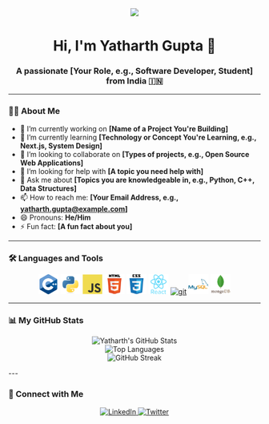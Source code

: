 <div align="center">
  <img src="https://media.giphy.com/media/M9gbBd9nbDrOTu1JxM/giphy.gif" width="100"/>
  <h1>Hi, I'm Yatharth Gupta 👋</h1>
  <h3>A passionate [Your Role, e.g., Software Developer, Student] from India 🇮🇳</h3>
</div>

---

### 👨‍💻 About Me

- 🔭 I’m currently working on **[Name of a Project You're Building]**
- 🌱 I’m currently learning **[Technology or Concept You're Learning, e.g., Next.js, System Design]**
- 👯 I’m looking to collaborate on **[Types of projects, e.g., Open Source Web Applications]**
- 🤔 I’m looking for help with **[A topic you need help with]**
- 💬 Ask me about **[Topics you are knowledgeable in, e.g., Python, C++, Data Structures]**
- 📫 How to reach me: **[Your Email Address, e.g., yatharth.gupta@example.com]**
- 😄 Pronouns: **He/Him**
- ⚡ Fun fact: **[A fun fact about you]**

---

### 🛠️ Languages and Tools

<p align="center">
  <a href="https://www.cplusplus.com/" target="_blank" rel="noreferrer"><img src="https://raw.githubusercontent.com/devicons/devicon/master/icons/cplusplus/cplusplus-original.svg" alt="cplusplus" width="40" height="40"/></a>
  <a href="https://www.python.org" target="_blank" rel="noreferrer"><img src="https://raw.githubusercontent.com/devicons/devicon/master/icons/python/python-original.svg" alt="python" width="40" height="40"/></a>
  <a href="https://developer.mozilla.org/en-US/docs/Web/JavaScript" target="_blank" rel="noreferrer"><img src="https://raw.githubusercontent.com/devicons/devicon/master/icons/javascript/javascript-original.svg" alt="javascript" width="40" height="40"/></a>
  <a href="https://www.w3.org/html/" target="_blank" rel="noreferrer"><img src="https://raw.githubusercontent.com/devicons/devicon/master/icons/html5/html5-original-wordmark.svg" alt="html5" width="40" height="40"/></a>
  <a href="https://www.w3schools.com/css/" target="_blank" rel="noreferrer"><img src="https://raw.githubusercontent.com/devicons/devicon/master/icons/css3/css3-original-wordmark.svg" alt="css3" width="40" height="40"/></a>
  <a href="https://reactjs.org/" target="_blank" rel="noreferrer"><img src="https://raw.githubusercontent.com/devicons/devicon/master/icons/react/react-original-wordmark.svg" alt="react" width="40" height="40"/></a>
  <a href="https://git-scm.com/" target="_blank" rel="noreferrer"><img src="https://www.vectorlogo.zone/logos/git-scm/git-scm-icon.svg" alt="git" width="40" height="40"/></a>
  <a href="https://www.mysql.com/" target="_blank" rel="noreferrer"><img src="https://raw.githubusercontent.com/devicons/devicon/master/icons/mysql/mysql-original-wordmark.svg" alt="mysql" width="40" height="40"/></a>
  <a href="https://www.mongodb.com/" target="_blank" rel="noreferrer"><img src="https://raw.githubusercontent.com/devicons/devicon/master/icons/mongodb/mongodb-original-wordmark.svg" alt="mongodb" width="40" height="40"/></a>
</p>

---

### 📊 My GitHub Stats

<p align="center">
  <img src="https://github-readme-stats.vercel.app/api?username=yatharth7115&show_icons=true&theme=tokyonight&include_all_commits=true&count_private=true" alt="Yatharth's GitHub Stats" />
  <br/>
  <img src="https://github-readme-stats.vercel.app/api/top-langs/?username=yatharth7115&layout=compact&theme=tokyonight" alt="Top Languages" />
  <br/>
  <img src="https://github-readme-streak-stats.herokuapp.com/?user=yatharth7115&theme=dark" alt="GitHub Streak" />
</p>
---

### 🔗 Connect with Me

<p align="center">
  <a href="[YOUR_LINKEDIN_URL]">
    <img src="https://img.shields.io/badge/LinkedIn-0077B5?style=for-the-badge&logo=linkedin&logoColor=white" alt="LinkedIn"/>
  </a>
  <a href="[YOUR_TWITTER/X_URL]">
    <img src="https://img.shields.io/badge/Twitter-1DA1F2?style=for-the-badge&logo=twitter&logoColor=white" alt="Twitter"/>
  </a>
</p>
